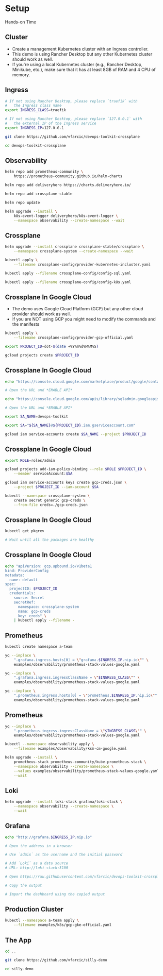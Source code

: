 <!-- .slide: data-background="../img/background/hands-on.jpg" -->
# Setup

<div class="label">Hands-on Time</div>


## Cluster

* Create a management Kubernetes cluster with an Ingress controller.
* This demo is using Rancher Desktop but any other Kubernetes cluster should work as well.
* If you're using a local Kubernetes cluster (e.g., Rancher Desktop, Minikube, etc.), make sure that it has at least 8GB of RAM and 4 CPU of memory.


## Ingress

```bash
# If not using Rancher Desktop, please replace `traefik` with
#   the Ingress class name
export INGRESS_CLASS=traefik

# If not using Rancher Desktop, please replace `127.0.0.1` with
#   the external IP of the Ingress service
export INGRESS_IP=127.0.0.1

git clone https://github.com/vfarcic/devops-toolkit-crossplane

cd devops-toolkit-crossplane
```


## Observability

```bash
helm repo add prometheus-community \
    https://prometheus-community.github.io/helm-charts

helm repo add deliveryhero https://charts.deliveryhero.io/

helm repo add crossplane-stable

helm repo update

helm upgrade --install \
    k8s-event-logger deliveryhero/k8s-event-logger \
    --namespace observability --create-namespace --wait
```


## Crossplane

```bash
helm upgrade --install crossplane crossplane-stable/crossplane \
    --namespace crossplane-system --create-namespace --wait

kubectl apply \
    --filename crossplane-config/provider-kubernetes-incluster.yaml

kubectl apply --filename crossplane-config/config-sql.yaml

kubectl apply --filename crossplane-config/config-k8s.yaml
```


## Crossplane In Google Cloud

* The demo uses Google Cloud Platform (GCP) but any other cloud provider should work as well.
* If you are NOT using GCP you might need to modify the commands and the manifests

```bash
kubectl apply \
    --filename crossplane-config/provider-gcp-official.yaml

export PROJECT_ID=dot-$(date +%Y%m%d%H%M%S)

gcloud projects create $PROJECT_ID
```


## Crossplane In Google Cloud

```bash
echo "https://console.cloud.google.com/marketplace/product/google/container.googleapis.com?project=$PROJECT_ID"

# Open the URL and *ENABLE API*

echo "https://console.cloud.google.com/apis/library/sqladmin.googleapis.com?project=$PROJECT_ID"

# Open the URL and *ENABLE API*

export SA_NAME=devops-toolkit

export SA="${SA_NAME}@${PROJECT_ID}.iam.gserviceaccount.com"

gcloud iam service-accounts create $SA_NAME --project $PROJECT_ID
```


## Crossplane In Google Cloud

```bash
export ROLE=roles/admin

gcloud projects add-iam-policy-binding --role $ROLE $PROJECT_ID \
    --member serviceAccount:$SA

gcloud iam service-accounts keys create gcp-creds.json \
    --project $PROJECT_ID --iam-account $SA

kubectl --namespace crossplane-system \
    create secret generic gcp-creds \
    --from-file creds=./gcp-creds.json
```


## Crossplane In Google Cloud

```bash
kubectl get pkgrev

# Wait until all the packages are healthy
```


## Crossplane In Google Cloud

```bash
echo "apiVersion: gcp.upbound.io/v1beta1
kind: ProviderConfig
metadata:
  name: default
spec:
  projectID: $PROJECT_ID
  credentials:
    source: Secret
    secretRef:
      namespace: crossplane-system
      name: gcp-creds
      key: creds" \
    | kubectl apply --filename -
```


## Prometheus

```bash
kubectl create namespace a-team

yq --inplace \
    ".grafana.ingress.hosts[0] = \"grafana.$INGRESS_IP.nip.io\"" \
    examples/observability/prometheus-stack-values-google.yaml

yq --inplace \
    ".grafana.ingress.ingressClassName = \"$INGRESS_CLASS\"" \
    examples/observability/prometheus-stack-values-google.yaml

yq --inplace \
    ".prometheus.ingress.hosts[0] = \"prometheus.$INGRESS_IP.nip.io\"" \
    examples/observability/prometheus-stack-values-google.yaml
```


## Prometheus

```bash
yq --inplace \
    ".prometheus.ingress.ingressClassName = \"$INGRESS_CLASS\"" \
    examples/observability/prometheus-stack-values-google.yaml

kubectl --namespace observability apply \
    --filename examples/observability/ksm-cm-google.yaml

helm upgrade --install \
    prometheus-stack prometheus-community/kube-prometheus-stack \
    --namespace observability --create-namespace \
    --values examples/observability/prometheus-stack-values-google.yaml \
    --wait
```


## Loki

```bash
helm upgrade --install loki-stack grafana/loki-stack \
    --namespace observability --create-namespace \
    --wait
```


## Grafana

```bash
echo "http://grafana.$INGRESS_IP.nip.io"

# Open the address in a browser

# Use `admin` as the username and the initial password

# Add `Loki` as a data source
# URL: http://loki-stack:3100

# Open https://raw.githubusercontent.com/vfarcic/devops-toolkit-crossplane/master/examples/observability/grafana-dashboard-google.json

# Copy the output

# Import the dashboard using the copied output
```


## Production Cluster

```bash
kubectl --namespace a-team apply \
    --filename examples/k8s/gcp-gke-official.yaml
```


## The App

```bash
cd ..

git clone https://github.com/vfarcic/silly-demo

cd silly-demo
```